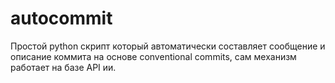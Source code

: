 # autocommit
Простой python скрипт который автоматически составляет сообщение и описание коммита на основе conventional commits, сам механизм работает на базе API ии.

